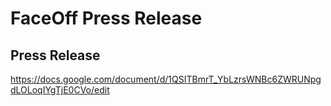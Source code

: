# FaceOff Press Release

## Press Release

https://docs.google.com/document/d/1QSITBmrT_YbLzrsWNBc6ZWRUNpgdLOLoqIYgTjE0CVo/edit
